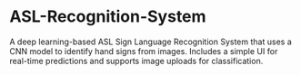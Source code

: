 # ASL-Recognition-System
A deep learning-based ASL Sign Language Recognition System that uses a CNN model to identify hand signs from images. Includes a simple UI for real-time predictions and supports image uploads for classification.
